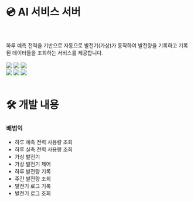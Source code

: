 # 💿 AI 서비스 서버
<br>
<br>
하루 예측 전력을 기반으로 자동으로 발전기(가상)가 동작하여 발전량을 기록하고
기록된 데이터들을 조회하는 서비스를 제공합니다.
<br>
<br>
<div>
<img src="https://img.shields.io/badge/java-007396?style=for-the-badge&logo=java&logoColor=white">
<img src="https://img.shields.io/badge/springboot-6DB33F?style=for-the-badge&logo=springboot&logoColor=white">
<img src="https://img.shields.io/badge/maven-C71A36?style=for-the-badge&logo=apachemaven&logoColor=white">
<br>
<img src="https://img.shields.io/badge/OpenFeign-6DB33F?style=for-the-badge&logo=spring&logoColor=white">
<img src="https://img.shields.io/badge/mysql-4479A1?style=for-the-badge&logo=mysql&logoColor=white">
<img src="https://img.shields.io/badge/influxdb-22ADF6?style=for-the-badge&logo=influxdb&logoColor=white">
<br>

</div>
<br>

# 🛠️ 개발 내용
### 배범익
- 하루 예측 전력 사용량 조회
- 하루 실측 전력 사용량 조회
- 가상 발전기
- 가상 발전기 제어
- 하루 발전량 기록
- 주간 발전량 조회
- 발전기 로그 기록
- 발전기 로그 조회
